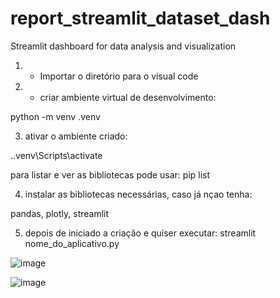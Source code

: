 # report_streamlit_dataset_dash
Streamlit dashboard for data analysis and visualization

1. - Importar o diretório para o visual code
2. - criar ambiente virtual de desenvolvimento:

python -m venv .venv

3. ativar o ambiente criado:

.\.venv\Scripts\activate

para listar e ver as bibliotecas pode usar: pip list

4. instalar as bibliotecas necessárias, caso já nçao tenha:

pandas, plotly, streamlit

5. depois de iniciado a criação e quiser executar:
streamlit nome_do_aplicativo.py


![image](https://github.com/user-attachments/assets/25e92973-3de6-497e-814e-a9b72b36fa5e)


![image](https://github.com/user-attachments/assets/4288d3cd-6bd4-41f3-a343-14e2e1288330)
